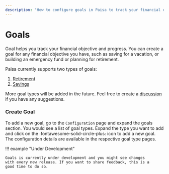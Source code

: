 ```yaml
---
description: "How to configure goals in Paisa to track your financial objectives"
---
```


# Goals

Goal helps you track your financial objective and progress. You can
create a goal for any financial objective you have, such as saving for
a vacation, or building an emergency fund or planning for retirement.

Paisa currently supports two types of goals:

1. [Retirement](./retirement.md)
2. [Savings](./savings.md)


More goal types will be added in the future. Feel free to create a
[discussion](https://github.com/ananthakumaran/paisa/discussions) if you have any suggestions.


### Create Goal

To add a new goal, go to the `Configuration` page and expand the goals
section. You would see a list of goal types. Expand the type you want
to add and click on the :fontawesome-solid-circle-plus: icon to add a
new goal. The configuration details are available in the respective
goal type pages.


!!! example "Under Development"

    Goals is currently under development and you might see changes
    with every new release. If you want to share feedback, this is a
    good time to do so.
